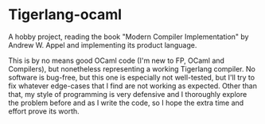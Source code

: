 # Tigerlang-ocaml
A hobby project, reading the book "Modern Compiler Implementation" by Andrew W. Appel and implementing its product language.

This is by no means good OCaml code (I'm new to FP, OCaml and Compilers), but nonetheless representing a working Tigerlang compiler. No software is bug-free, but this one is especially not well-tested, but I'll try to fix whatever edge-cases that I find are not working as expected. Other than that, my style of programming is very defensive and I thoroughly explore the problem before and as I write the code, so I hope the extra time and effort prove its worth.
